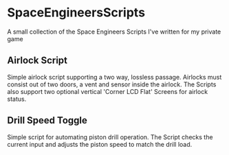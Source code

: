# SpaceEngineersScripts
A small collection of the Space Engineers Scripts I've written for my private game

## Airlock Script
Simple airlock script supporting a two way, lossless passage. Airlocks must consist out of two doors, a vent and sensor inside the airlock.
The Scripts also support two optional vertical 'Corner LCD Flat' Screens for airlock status.

## Drill Speed Toggle
Simple script for automating piston drill operation. The Script checks the current input and adjusts the piston speed to match the drill load.
